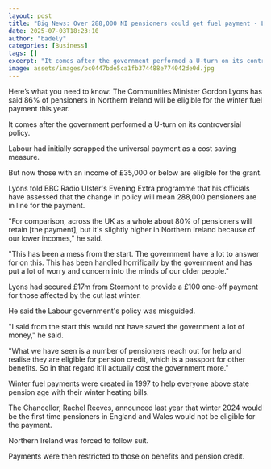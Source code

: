```yaml
---
layout: post
title: "Big News: Over 288,000 NI pensioners could get fuel payment - Lyons"
date: 2025-07-03T18:23:10
author: "badely"
categories: [Business]
tags: []
excerpt: "It comes after the government performed a U-turn on its controversial policy."
image: assets/images/bc0447bde5ca1fb374488e774042de0d.jpg
---
```


Here’s what you need to know: The Communities Minister Gordon Lyons has said 86% of pensioners in Northern Ireland will be eligible for the winter fuel payment this year.

It comes after the government performed a U-turn on its controversial policy.

Labour had initially scrapped the universal payment as a cost saving measure.

But now those with an income of £35,000 or below are eligible for the grant.

Lyons told BBC Radio Ulster's Evening Extra programme that his officials have assessed that the change in policy will mean 288,000 pensioners are in line for the payment.

"For comparison, across the UK as a whole about 80% of pensioners will retain [the payment], but it's slightly higher in Northern Ireland because of our lower incomes," he said. 

"This has been a mess from the start. The government have a lot to answer for on this. This has been handled horrifically by the government and has put a lot of worry and concern into the minds of our older people." 

Lyons had secured £17m from Stormont to provide a £100 one-off payment for those affected by the cut last winter.

He said the Labour government's policy was misguided.

"I said from the start this would not have saved the government a lot of money," he said. 

"What we have seen is a number of pensioners reach out for help and realise they are eligible for pension credit, which is a passport for other benefits. So in that regard it'll actually cost the government more." 

Winter fuel payments were created in 1997 to help everyone above state pension age with their winter heating bills.

The Chancellor, Rachel Reeves, announced last year that winter 2024 would be the first time pensioners in England and Wales would not be eligible for the payment.

Northern Ireland was forced to follow suit.

Payments were then restricted to those on benefits and pension credit.

